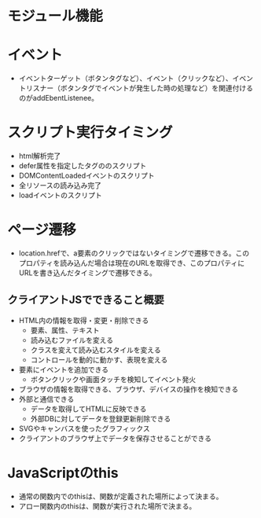 
# モジュール機能
# イベント
* イベントターゲット（ボタンタグなど）、イベント（クリックなど）、イベントリスナー（ボタンタグでイベントが発生した時の処理など）を関連付けるのがaddEbentListenee。

# スクリプト実行タイミング
* html解析完了
* defer属性を指定したタグののスクリプト
* DOMContentLoadedイベントのスクリプト
* 全リソースの読み込み完了
* loadイベントのスクリプト

# ページ遷移
* location.hrefで、a要素のクリックではないタイミングで遷移できる。このプロパティを読み込んだ場合は現在のURLを取得でき、このプロパティにURLを書き込んだタイミングで遷移できる。

## クライアントJSでできること概要
* HTML内の情報を取得・変更・削除できる
	* 要素、属性、テキスト
	* 読み込むファイルを変える
	* クラスを変えて読み込むスタイルを変える
	* コントロールを動的に動かす、表現を変える
* 要素にイベントを追加できる
	* ボタンクリックや画面タッチを検知してイベント発火
* ブラウザの情報を取得できる、ブラウザ、デバイスの操作を検知できる
* 外部と通信できる
	* データを取得してHTMLに反映できる
	* 外部DBに対してデータを登録更新削除できる 
* SVGやキャンバスを使ったグラフィックス
* クライアントのブラウザ上でデータを保存させることができる


# JavaScriptのthis
* 通常の関数内でのthisは、関数が定義された場所によって決まる。
* アロー関数内のthisは、関数が実行された場所で決まる。
